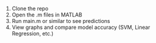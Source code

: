 1. Clone the repo  
2. Open the .m files in MATLAB  
3. Run main.m or similar to see predictions  
4. View graphs and compare model accuracy (SVM, Linear Regression, etc.)
